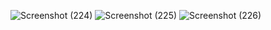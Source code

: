 ![Screenshot (224)](https://github.com/thilinakavirathne/Ploty-Altair-Chart-Using-Flask/assets/79136603/cfe0156b-bae2-4bdd-863e-c4fa7c22b633)
![Screenshot (225)](https://github.com/thilinakavirathne/Ploty-Altair-Chart-Using-Flask/assets/79136603/088771ca-332b-45b4-90f0-485f9d6a7f87)
![Screenshot (226)](https://github.com/thilinakavirathne/Ploty-Altair-Chart-Using-Flask/assets/79136603/1c259b02-9700-4fcb-81e0-5dba2f69dbcd)
